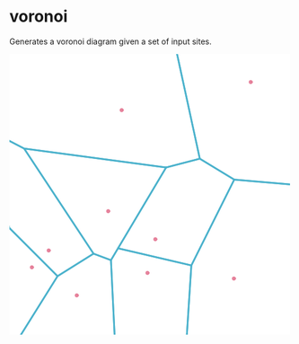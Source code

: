# voronoi

Generates a voronoi diagram given a set of input sites.

![Screenshot](image_examples/example.png)
